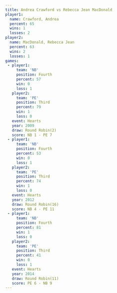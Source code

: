 ```yaml
---
title: Andrea Crawford vs Rebecca Jean MacDonald
player1:                       
  name: Crawford, Andrea       
  percent: 65                  
  wins: 1                      
  losses: 2                    
player2:                       
  name: MacDonald, Rebecca Jean
  percent: 63                  
  wins: 2                      
  losses: 1                    
games:
 - player1:          
     team: 'NB'      
     position: Fourth
     percent: 57     
     win: 0          
     loss: 1         
   player2:         
     team: 'PE'     
     position: Third
     percent: 79    
     win: 1         
     loss: 0        
   event: Hearts       
   year: 2009          
   draw: Round Robin(2)
   score: NB 1 - PE 7  
 - player1:          
     team: 'NB'      
     position: Fourth
     percent: 53     
     win: 0          
     loss: 1         
   player2:         
     team: 'PE'     
     position: Third
     percent: 74    
     win: 1         
     loss: 0        
   event: Hearts        
   year: 2012           
   draw: Round Robin(16)
   score: NB 4 - PE 11  
 - player1:          
     team: 'NB'      
     position: Fourth
     percent: 81     
     win: 1          
     loss: 0         
   player2:         
     team: 'PE'     
     position: Third
     percent: 41    
     win: 0         
     loss: 1        
   event: Hearts        
   year: 2014           
   draw: Round Robin(11)
   score: PE 6 - NB 9   
---
```

